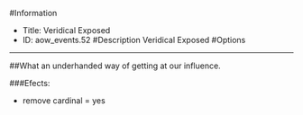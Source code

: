 #Information
 - Title: Veridical Exposed
 - ID: aow_events.52
#Description
Veridical Exposed
#Options

___
##What an underhanded way of getting at our influence.

###Efects:<ul><li>remove cardinal = yes</li></ul>
